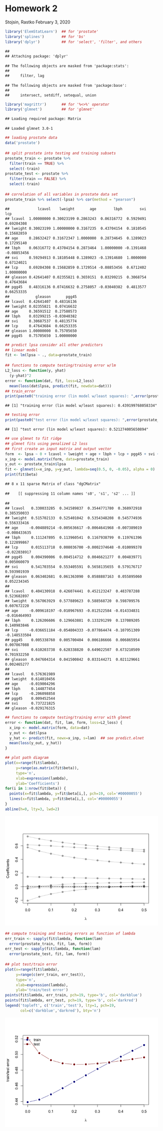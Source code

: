 Homework 2
================
Stojsin, Rastko
February 3, 2020

``` r
library('ElemStatLearn')  ## for 'prostate'
library('splines')        ## for 'bs'
library('dplyr')          ## for 'select', 'filter', and others
```

    ## 
    ## Attaching package: 'dplyr'

    ## The following objects are masked from 'package:stats':
    ## 
    ##     filter, lag

    ## The following objects are masked from 'package:base':
    ## 
    ##     intersect, setdiff, setequal, union

``` r
library('magrittr')       ## for '%<>%' operator
library('glmnet')         ## for 'glmnet'
```

    ## Loading required package: Matrix

    ## Loaded glmnet 3.0-1

``` r
## loading prostate data
data('prostate')

## split prostate into testing and training subsets
prostate_train <- prostate %>%
  filter(train == TRUE) %>% 
  select(-train)
prostate_test <- prostate %>%
  filter(train == FALSE) %>% 
  select(-train)

## correlation of all variables in prostate data set
prostate_train %>% select(-lpsa) %>% cor(method = "pearson")
```

    ##             lcavol    lweight       age        lbph        svi         lcp
    ## lcavol  1.00000000 0.30023199 0.2863243  0.06316772  0.5929491  0.69204308
    ## lweight 0.30023199 1.00000000 0.3167235  0.43704154  0.1810545  0.15682859
    ## age     0.28632427 0.31672347 1.0000000  0.28734645  0.1289023  0.17295140
    ## lbph    0.06316772 0.43704154 0.2873464  1.00000000 -0.1391468 -0.08853456
    ## svi     0.59294913 0.18105448 0.1289023 -0.13914680  1.0000000  0.67124021
    ## lcp     0.69204308 0.15682859 0.1729514 -0.08853456  0.6712402  1.00000000
    ## gleason 0.42641407 0.02355821 0.3659151  0.03299215  0.3068754  0.47643684
    ## pgg45   0.48316136 0.07416632 0.2758057 -0.03040382  0.4813577  0.66253335
    ##            gleason       pgg45
    ## lcavol  0.42641407  0.48316136
    ## lweight 0.02355821  0.07416632
    ## age     0.36591512  0.27580573
    ## lbph    0.03299215 -0.03040382
    ## svi     0.30687537  0.48135774
    ## lcp     0.47643684  0.66253335
    ## gleason 1.00000000  0.75705650
    ## pgg45   0.75705650  1.00000000

``` r
## predict lpsa consider all other predictors
## linear model
fit <- lm(lpsa ~ ., data=prostate_train)

## functions to compute testing/training error w/lm
L2_loss <- function(y, yhat)
  (y-yhat)^2
error <- function(dat, fit, loss=L2_loss)
  mean(loss(dat$lpsa, predict(fit, newdata=dat)))
## train_error 
print(paste0("training error (lin model w/least squares): ",error(prostate_train, fit)))
```

    ## [1] "training error (lin model w/least squares): 0.439199768058334"

``` r
## testing error
print(paste0("test error (lin model w/least squares): ",error(prostate_test, fit)))
```

    ## [1] "test error (lin model w/least squares): 0.521274005650894"

``` r
## use glmnet to fit ridge
## glmnet fits using penalized L2 loss
## first create an input matrix and output vector
form  <- lpsa ~ 0 + lcavol + lweight + age + lbph + lcp + pgg45 + svi + gleason
x_inp <- model.matrix(form, data=prostate_train)
y_out <- prostate_train$lpsa
fit <- glmnet(x=x_inp, y=y_out, lambda=seq(0.5, 0, -0.05), alpha = 0)
print(fit$beta)
```

    ## 8 x 11 sparse Matrix of class "dgCMatrix"

    ##    [[ suppressing 11 column names 's0', 's1', 's2' ... ]]

    ##                                                                          
    ## lcavol   0.330033285  0.341589837  0.3544771780  0.368972918  0.385350033
    ## lweight  0.515702133  0.525401042  0.5354348208  0.545774936  0.556333416
    ## age     -0.004889214 -0.005636617 -0.0064641968 -0.007389019 -0.008433635
    ## lbph     0.111247895  0.113960541  0.1167938799  0.119761396  0.122899867
    ## lcp      0.015113718  0.008036700 -0.0002374648 -0.010099378 -0.022038917
    ## pgg45    0.004390006  0.004514712  0.0046621277  0.004839771  0.005060079
    ## svi      0.541703554  0.553405591  0.5658135655  0.579176717  0.593901939
    ## gleason  0.063402681  0.061363090  0.0588887163  0.055895060  0.052234345
    ##                                                                         
    ## lcavol   0.404130918  0.426074441  0.452123247  0.483787288  0.523682897
    ## lweight  0.567063929  0.577889623  0.588568720  0.598709576  0.607672220
    ## age     -0.009618197 -0.010967693 -0.012522584 -0.014334831 -0.016464993
    ## lbph     0.126206606  0.129663881  0.133291299  0.137089205  0.140983846
    ## lcp     -0.036651184 -0.054804333 -0.077864474 -0.107951309 -0.148533504
    ## pgg45    0.005338760  0.005700404  0.006186666  0.006865954  0.007867088
    ## svi      0.610203738  0.628338820  0.649022507  0.673210509  0.701932250
    ## gleason  0.047604314  0.041500842  0.033144271  0.021129661  0.002465277
    ##                     
    ## lcavol   0.576361989
    ## lweight  0.614010456
    ## age     -0.019004296
    ## lbph     0.144877454
    ## lcp     -0.206098858
    ## pgg45    0.009452544
    ## svi      0.737221825
    ## gleason -0.029176315

``` r
## functions to compute testing/training error with glmnet
error <- function(dat, fit, lam, form, loss=L2_loss) {
  x_inp <- model.matrix(form, data=dat)
  y_out <- dat$lpsa
  y_hat <- predict(fit, newx=x_inp, s=lam)  ## see predict.elnet
  mean(loss(y_out, y_hat))
}
```

``` r
## plot path diagram
plot(x=range(fit$lambda),
     y=range(as.matrix(fit$beta)),
     type='n',
     xlab=expression(lambda),
     ylab='Coefficients')
for(i in 1:nrow(fit$beta)) {
  points(x=fit$lambda, y=fit$beta[i,], pch=19, col='#00000055')
  lines(x=fit$lambda, y=fit$beta[i,], col='#00000055')
}
abline(h=0, lty=3, lwd=2)
```

![](homework_2_files/figure-gfm/unnamed-chunk-5-1.png)<!-- -->

``` r
## compute training and testing errors as function of lambda
err_train <- sapply(fit$lambda, function(lam) 
  error(prostate_train, fit, lam, form))
err_test <- sapply(fit$lambda, function(lam) 
  error(prostate_test, fit, lam, form))

## plot test/train error
plot(x=range(fit$lambda),
     y=range(c(err_train, err_test)),
     type='n',
     xlab=expression(lambda),
     ylab='train/test error')
points(fit$lambda, err_train, pch=19, type='b', col='darkblue')
points(fit$lambda, err_test, pch=19, type='b', col='darkred')
legend('topleft', c('train','test'), lty=1, pch=19,
       col=c('darkblue','darkred'), bty='n')
```

![](homework_2_files/figure-gfm/unnamed-chunk-6-1.png)<!-- -->
